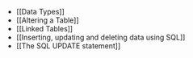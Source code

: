 - [[Data Types]]
- [[Altering a Table]]
- [[Linked Tables]]
- [[Inserting, updating and deleting data using SQL]]
- [[The SQL UPDATE statement]]